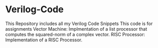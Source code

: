 # Verilog-Code
This Repository includes all my Verilog Code Snippets
This code is for assignments
Vector Machine: Implmentation of  a  list  processor  that  computes  the  squared-norm  of  a  complex  vector.
RISC Processor: Implementation of a RISC Processor.
